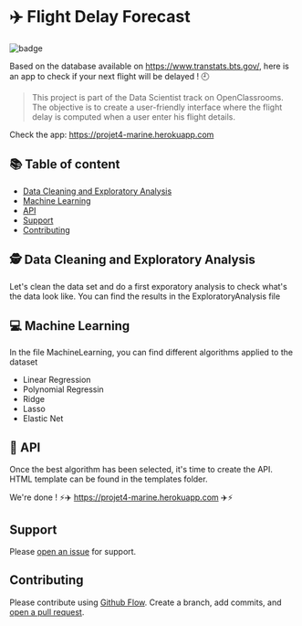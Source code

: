 # :airplane:   Flight Delay Forecast  

![badge](https://img.shields.io/badge/language-python-blue.svg)

Based on the database available on https://www.transtats.bts.gov/, here is an app to check if your next flight will be delayed ! :clock9:

> This project is part of the Data Scientist track on OpenClassrooms. The objective is to create a user-friendly interface where the flight delay is computed when a user enter his flight details. 

Check the app: https://projet4-marine.herokuapp.com

## :books:  Table of content

- [Data Cleaning and Exploratory Analysis](#Data-Cleaning-and-Exploratory-Analysis )
- [Machine Learning](#computer-Machine-Learning)
- [API](#rocket-API)
- [Support](#hammer-and-wrench-support)
- [Contributing](#memo-contributing)

## :detective:  Data Cleaning and Exploratory Analysis 

Let's clean the data set and do a first exporatory analysis to check what's the data look like. You can find the results in the ExploratoryAnalysis file

## :computer:  Machine Learning

In the file MachineLearning, you can find different algorithms applied to the dataset
- Linear Regression
- Polynomial Regressin
- Ridge
- Lasso
- Elastic Net

## :rocket:  API

Once the best algorithm has been selected, it's time to create the API. HTML template can be found in the templates folder. 

We're done ! :zap::airplane: https://projet4-marine.herokuapp.com :airplane::zap:

## Support

Please [open an issue](https://github.com/MarineJL/projet4/issues/new) for support.

## Contributing

Please contribute using [Github Flow](https://guides.github.com/introduction/flow/). Create a branch, add commits, and [open a pull request](https://github.com/MarineJL/projet4/compare/).
